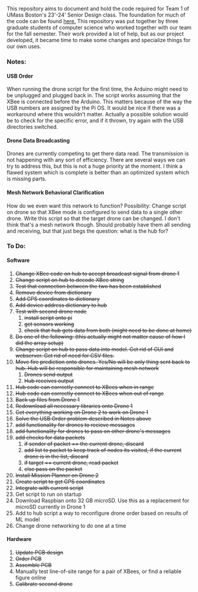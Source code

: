 This repository aims to document and hold the code required for Team 1 of UMass Boston's 23'-24' Senior Design class. The foundation for much of the code can be found [here.](https://github.com/AbhiSharma04/Drone-Mesh-Communication-Network) This repository was put together by three graduate students of computer science who worked together with our team for the fall semester. Their work provided a lot of help, but as our project developed, it became time to make some changes and specialize things for our own uses.

### Notes:
#### USB Order
When running the drone script for the first time, the Arduino might need to be unplugged and plugged back in. The script works assuming that the XBee is connected before the Arduino. This matters because of the way the USB numbers are assigned by the Pi OS. It would be nice if there was a workaround where this wouldn't matter. Actually a possible solution would be to check for the specific error, and if it thrown, try again with the USB directories switched.
#### Drone Data Broadcasting
Drones are currently competing to get there data read. The transmission is not happening with any sort of efficiency. There are several ways we can try to address this, but this is not a huge priority at the moment. I think a flawed system which is complete is better than an optimized system which is missing parts.
#### Mesh Network Behavioral Clarification
How do we even want this network to function? Possibility: Change script on drone so that XBee mode is configured to send data to a single other drone. Write this script so that the target drone can be changed. I don't think that's a mesh network though. Should probably have them all sending and receiving, but that just begs the question: what is the hub for?

### To Do:

#### Software
1) ~~Change XBee code on hub to accept broadcast signal from drone 1~~
2) ~~Change script on hub to decode XBee string~~
3) ~~Test that connection between the two has been established~~
4) ~~Remove device from dictionary~~
5) ~~Add GPS coordinates to dictionary~~
6) ~~Add device address dictionary to hub~~
7) ~~Test with second drone node~~
	1) ~~install script onto pi~~
	2) ~~get sensors working~~
	3) ~~check that hub gets data from both (might need to be done at home)~~
8) ~~Do one of the following: (this actually might not matter cause of how I did the array setup)~~
9) ~~Change script on hub to pass data into model. Get rid of GUI and webserver. Get rid of need for CSV files.~~
10) ~~Move fire prediction onto drones. Yes/No will be only thing sent back to hub. Hub will be responsible for maintaining mesh network~~
	1) ~~Drones send output~~
	2) ~~Hub receives output~~
11) ~~Hub code can correctly connect to XBees when in range~~
12) ~~Hub code can correctly connect to XBees when out of range~~
13) ~~Back up files from Drone 1~~
14) ~~Redownload all necessary libraries onto Drone 1~~
15) ~~Get everything working on Drone 2 to work on Drone 1~~
16) ~~Solve the USB Order problem described in Notes above~~
17) ~~add functionality for drones to recieve messages~~
18) ~~add functionality for drones to pass on other drone's messages~~
19) ~~add checks for data packets~~
	1) ~~if sender of packet == the current drone, discard~~
	2) ~~add list to packet to keep track of nodes its visited, if the current drone is in the list, discard~~
	3) ~~if target == current drone, read packet~~
	4) ~~else pass on the packet~~
20) ~~Install Mission Planner on Drone 2~~
21) ~~Create script to get GPS coordinates~~
22) ~~Integrate with current script~~
23) Get script to run on startup
24) Download Raspbian onto 32 GB microSD. Use this as a replacement for microSD currently in Drone 1
25) Add to hub script a way to reconfigure drone order based on results of ML model
26) Change drone networking to do one at a time
#### Hardware
1) ~~Update PCB design~~
2) ~~Order PCB~~
3) ~~Assemble PCB~~
4) Manually test line-of-site range for a pair of XBees, or find a reliable figure online
5) ~~Calibrate second drone~~
